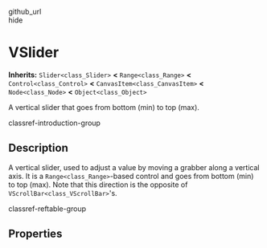 github\_url  
hide

# VSlider

**Inherits:** `Slider<class_Slider>` **&lt;** `Range<class_Range>`
**&lt;** `Control<class_Control>` **&lt;**
`CanvasItem<class_CanvasItem>` **&lt;** `Node<class_Node>` **&lt;**
`Object<class_Object>`

A vertical slider that goes from bottom (min) to top (max).

classref-introduction-group

## Description

A vertical slider, used to adjust a value by moving a grabber along a
vertical axis. It is a `Range<class_Range>`-based control and goes from
bottom (min) to top (max). Note that this direction is the opposite of
`VScrollBar<class_VScrollBar>`'s.

classref-reftable-group

## Properties

<table>
<tbody>
<tr>
</tr>
<tr>
</tr>
</tbody>
</table>
